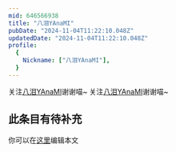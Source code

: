```yaml
---
mid: 646566938
title: "八泪YAnaMI"
pubDate: "2024-11-04T11:22:10.048Z"
updatedDate: "2024-11-04T11:22:10.048Z"
profile:
  {
    Nickname: ["八泪YAnaMI"],
  }
---
```


关注[八泪YAnaMI](https://space.bilibili.com/646566938)谢谢喵~ 关注[八泪YAnaMI](https://space.bilibili.com/646566938)谢谢喵~

## 此条目有待补充
你可以在[这里](https://github.com/Yuhanawa/VTuber.ICU-Content/edit/master/v/八泪YAnaMI/index.md)编辑本文
